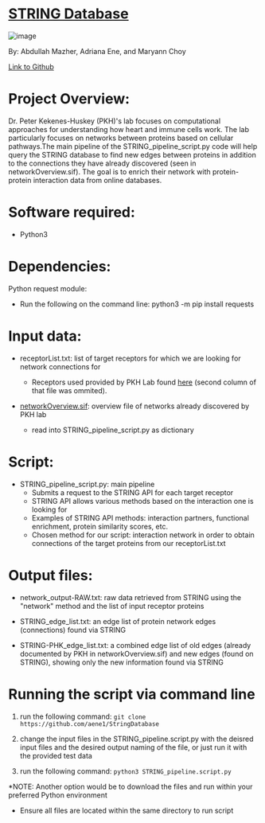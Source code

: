 # [STRING Database](https://string-db.org/) 
 ![image](https://user-images.githubusercontent.com/69886501/117343733-33937400-ae6a-11eb-9081-40a8c75bb77e.png)

By: Abdullah Mazher, Adriana Ene, and Maryann Choy

[Link to Github](https://github.com/aene1/StringDatabase)

# Project Overview:


Dr. Peter Kekenes-Huskey (PKH)'s lab focuses on computational approaches for understanding how heart and immune cells work. The lab particularly focuses on networks between proteins based on cellular pathways.The main pipeline of the STRING_pipeline_script.py code will help query the STRING database to find new edges between proteins in addition to the connections they have already discovered (seen in networkOverview.sif). The goal is to enrich their network with protein-protein interaction data from online databases. 

# Software required:

* Python3

# Dependencies:

Python request module: 

* Run the following on the command line: python3 -m pip install requests

# Input data:

* receptorList.txt: list of target receptors for which we are looking for network connections for
   * Receptors used provided by PKH Lab found [here](https://bitbucket.org/pkhlab/pathwayanalysis/src/master/receptorlist.txt) (second column of that file was ommited). 

* [networkOverview.sif](https://bitbucket.org/pkhlab/pathwayanalysis/src/master/NetworkOverView.sif): overview file of networks already discovered by PKH lab 
   * read into STRING_pipeline_script.py as dictionary
   
# Script:

* STRING_pipeline_script.py: main pipeline
   * Submits a request to the STRING API for each target receptor
   * STRING API allows various methods based on the interaction one is looking for
    * Examples of STRING API methods: interaction partners, functional enrichment, protein similarity scores, etc.
    * Chosen method for our script: interaction network in order to obtain connections of the target proteins from our receptorList.txt

# Output files:

* network_output-RAW.txt: raw data retrieved from STRING using the "network" method and the list of input receptor proteins

* STRING_edge_list.txt: an edge list of protein network edges (connections) found via STRING

* STRING-PHK_edge_list.txt: a combined edge list of old edges (already documented by PKH in networkOverview.sif) and new edges (found on STRING), showing only the new information found via STRING

# Running the script via command line

1. run the following command: `git clone https://github.com/aene1/StringDatabase`

2. change the input files in the STRING_pipeline.script.py with the deisred input files and the desired output naming of the file, or just run it with the provided test data

3. run the following command: `python3 STRING_pipeline.script.py`

*NOTE: Another option would be to download the files and run within your preferred Python environment
 * Ensure all files are located within the same directory to run script
